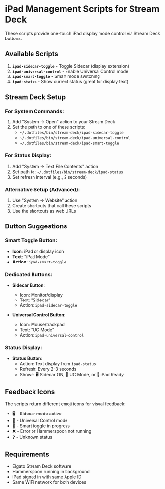 # iPad Management Scripts for Stream Deck

These scripts provide one-touch iPad display mode control via Stream Deck buttons.

## Available Scripts

1. **`ipad-sidecar-toggle`** - Toggle Sidecar (display extension)
2. **`ipad-universal-control`** - Enable Universal Control mode
3. **`ipad-smart-toggle`** - Smart mode switching
4. **`ipad-status`** - Show current status (great for display text)

## Stream Deck Setup

### For System Commands:
1. Add "System -> Open" action to your Stream Deck
2. Set the path to one of these scripts:
   - `~/.dotfiles/bin/stream-deck/ipad-sidecar-toggle`
   - `~/.dotfiles/bin/stream-deck/ipad-universal-control`
   - `~/.dotfiles/bin/stream-deck/ipad-smart-toggle`

### For Status Display:
1. Add "System -> Text File Contents" action
2. Set path to: `~/.dotfiles/bin/stream-deck/ipad-status`
3. Set refresh interval (e.g., 2 seconds)

### Alternative Setup (Advanced):
1. Use "System -> Website" action
2. Create shortcuts that call these scripts
3. Use the shortcuts as web URLs

## Button Suggestions

### Smart Toggle Button:
- **Icon**: iPad or display icon
- **Text**: "iPad Mode"
- **Action**: `ipad-smart-toggle`

### Dedicated Buttons:
- **Sidecar Button**:
  - Icon: Monitor/display
  - Text: "Sidecar"
  - Action: `ipad-sidecar-toggle`

- **Universal Control Button**:
  - Icon: Mouse/trackpad
  - Text: "UC Mode"
  - Action: `ipad-universal-control`

### Status Display:
- **Status Button**:
  - Action: Text display from `ipad-status`
  - Refresh: Every 2-3 seconds
  - Shows: 🖥️ Sidecar ON, 📱 UC Mode, or 📱 iPad Ready

## Feedback Icons

The scripts return different emoji icons for visual feedback:
- 🖥️ - Sidecar mode active
- 📱 - Universal Control mode
- 🔄 - Smart toggle in progress
- ❌ - Error or Hammerspoon not running
- ❓ - Unknown status

## Requirements

- Elgato Stream Deck software
- Hammerspoon running in background
- iPad signed in with same Apple ID
- Same WiFi network for both devices